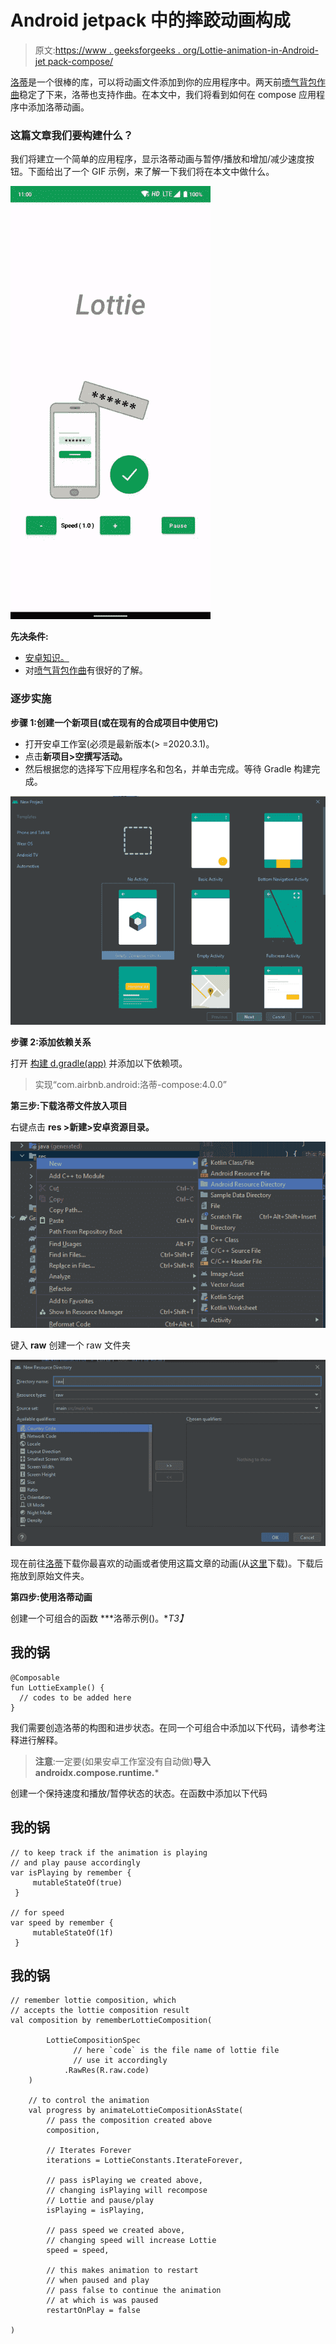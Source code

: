 # Android jetpack 中的摔跤动画构成

> 原文:[https://www . geeksforgeeks . org/Lottie-animation-in-Android-jet pack-compose/](https://www.geeksforgeeks.org/lottie-animation-in-android-jetpack-compose/)

[洛蒂](https://www.geeksforgeeks.org/how-to-add-lottie-animation-in-an-android-app/)是一个很棒的库，可以将动画文件添加到你的应用程序中。两天前[喷气背包作曲](https://www.geeksforgeeks.org/basics-of-jetpack-compose-in-android/)稳定了下来，洛蒂也支持作曲。在本文中，我们将看到如何在 compose 应用程序中添加洛蒂动画。

### **这篇文章我们要构建什么？**

我们将建立一个简单的应用程序，显示洛蒂动画与暂停/播放和增加/减少速度按钮。下面给出了一个 GIF 示例，来了解一下我们将在本文中做什么。

![](img/0302dfbd77590381f0eff4368ec8f815.png)

**先决条件:**

*   [安卓知识。](https://www.geeksforgeeks.org/android-tutorial/)
*   对[喷气背包作曲](https://www.geeksforgeeks.org/basics-of-jetpack-compose-in-android/)有很好的了解。

### 逐步实施

**步骤 1:创建一个新项目(或在现有的合成项目中使用它)**

*   打开安卓工作室(必须是最新版本(> =2020.3.1)。
*   点击**新项目>空撰写活动。**
*   然后根据您的选择写下应用程序名和包名，并单击完成。等待 Gradle 构建完成。

![](img/b3d9f96a057a5369d152120627598d5f.png)

**步骤 2:添加依赖关系**

打开 [构建 d.gradle(app)](https://www.geeksforgeeks.org/android-build-gradle/) 并添加以下依赖项。

> 实现“com.airbnb.android:洛蒂-compose:4.0.0”

**第三步:下载洛蒂文件放入项目**

右键点击 **res >新建>安卓资源目录。**

![](img/b33179eadcacd981204d21f46d849be4.png)

键入 **raw** 创建一个 raw 文件夹

![](img/ae9f888dd209dccd86ec5d5e23d2e660.png)

现在前往[洛蒂](https://lottiefiles.com/)下载你最喜欢的动画或者使用这篇文章的动画(从[这里](https://github.com/sunny52525/GFG-articles/blob/master/lottie/app/src/main/res/raw/code.json)下载)。下载后拖放到原始文件夹。

**第四步:使用洛蒂动画**

创建一个可组合的函数 ***洛蒂示例()。**T3】*

## 我的锅

```
@Composable
fun LottieExample() {
  // codes to be added here
}
```

我们需要创造洛蒂的构图和进步状态。在同一个可组合中添加以下代码，请参考注释进行解释。

> **注意**:一定要(如果安卓工作室没有自动做)**导入 androidx.compose.runtime.***

创建一个保持速度和播放/暂停状态的状态。在函数中添加以下代码

## 我的锅

```
// to keep track if the animation is playing
// and play pause accordingly
var isPlaying by remember {
     mutableStateOf(true)
 }

// for speed
var speed by remember {
     mutableStateOf(1f)
 }
```

## 我的锅

```
// remember lottie composition, which
// accepts the lottie composition result
val composition by rememberLottieComposition(

        LottieCompositionSpec
              // here `code` is the file name of lottie file
              // use it accordingly
            .RawRes(R.raw.code)
    )

    // to control the animation
    val progress by animateLottieCompositionAsState(
        // pass the composition created above
        composition,

        // Iterates Forever
        iterations = LottieConstants.IterateForever,

        // pass isPlaying we created above,
        // changing isPlaying will recompose
        // Lottie and pause/play
        isPlaying = isPlaying,

        // pass speed we created above,
        // changing speed will increase Lottie
        speed = speed,

        // this makes animation to restart
        // when paused and play
        // pass false to continue the animation 
        // at which is was paused
        restartOnPlay = false

)
```